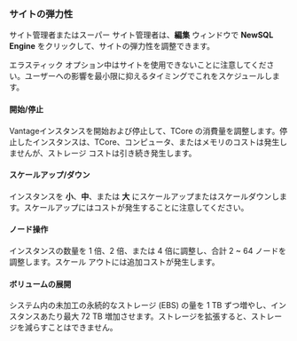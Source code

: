 ### サイトの弾力性

サイト管理者またはスーパー サイト管理者は、**編集** ウィンドウで
**NewSQL Engine** をクリックして、サイトの弾力性を調整できます。

エラスティック
オプション中はサイトを使用できないことに注意してください。ユーザーへの影響を最小限に抑えるタイミングでこれをスケジュールします。

#### 開始/停止

Vantageインスタンスを開始および停止して、TCore
の消費量を調整します。停止したインスタンスは、TCore、コンピュータ、またはメモリのコストは発生しませんが、ストレージ
コストは引き続き発生します。

#### スケールアップ/ダウン

インスタンスを **小**、**中**、または **大**
にスケールアップまたはスケールダウンします。スケールアップにはコストが発生することに注意してください。

#### ノード操作

インスタンスの数量を 1 倍、2 倍、または 4 倍に調整し、合計 2 \~ 64
ノードを調整します。スケール アウトには追加コストが発生します。

#### ボリュームの展開

システム内の未加工の永続的なストレージ (EBS) の量を 1 TB
ずつ増やし、インスタンスあたり最大 72 TB
増加させます。ストレージを拡張すると、ストレージを減らすことはできません。
